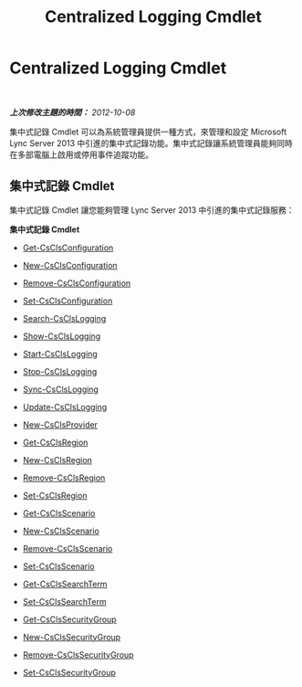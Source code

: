 ﻿---
title: Centralized Logging Cmdlet
TOCTitle: Centralized Logging Cmdlets
ms:assetid: 8ba5bcae-8b99-489c-9355-6e77d4ad9100
ms:mtpsurl: https://technet.microsoft.com/zh-tw/library/JJ205064(v=OCS.15)
ms:contentKeyID: 49291605
ms.date: 08/10/2015
mtps_version: v=OCS.15
ms.translationtype: HT
---

# Centralized Logging Cmdlet

 

_**上次修改主題的時間：** 2012-10-08_

集中式記錄 Cmdlet 可以為系統管理員提供一種方式，來管理和設定 Microsoft Lync Server 2013 中引進的集中式記錄功能。集中式記錄讓系統管理員能夠同時在多部電腦上啟用或停用事件追蹤功能。

## 集中式記錄 Cmdlet

集中式記錄 Cmdlet 讓您能夠管理 Lync Server 2013 中引進的集中式記錄服務：

**集中式記錄 Cmdlet**

  - [Get-CsClsConfiguration](get-csclsconfiguration.md)

  - [New-CsClsConfiguration](new-csclsconfiguration.md)

  - [Remove-CsClsConfiguration](remove-csclsconfiguration.md)

  - [Set-CsClsConfiguration](set-csclsconfiguration.md)

  - [Search-CsClsLogging](search-csclslogging.md)

  - [Show-CsClsLogging](show-csclslogging.md)

  - [Start-CsClsLogging](start-csclslogging.md)

  - [Stop-CsClsLogging](stop-csclslogging.md)

  - [Sync-CsClsLogging](sync-csclslogging.md)

  - [Update-CsClsLogging](update-csclslogging.md)

  - [New-CsClsProvider](new-csclsprovider.md)

  - [Get-CsClsRegion](get-csclsregion.md)

  - [New-CsClsRegion](new-csclsregion.md)

  - [Remove-CsClsRegion](remove-csclsregion.md)

  - [Set-CsClsRegion](set-csclsregion.md)

  - [Get-CsClsScenario](get-csclsscenario.md)

  - [New-CsClsScenario](new-csclsscenario.md)

  - [Remove-CsClsScenario](remove-csclsscenario.md)

  - [Set-CsClsScenario](set-csclsscenario.md)

  - [Get-CsClsSearchTerm](get-csclssearchterm.md)

  - [Set-CsClsSearchTerm](set-csclssearchterm.md)

  - [Get-CsClsSecurityGroup](get-csclssecuritygroup.md)

  - [New-CsClsSecurityGroup](new-csclssecuritygroup.md)

  - [Remove-CsClsSecurityGroup](remove-csclssecuritygroup.md)

  - [Set-CsClsSecurityGroup](set-csclssecuritygroup.md)


